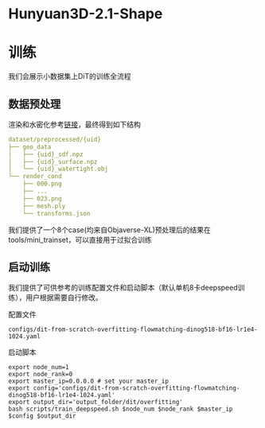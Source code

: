 # Hunyuan3D-2.1-Shape


# 训练

我们会展示小数据集上DiT的训练全流程

## 数据预处理

渲染和水密化参考[链接](tools/README.md)，最终得到如下结构

``` yaml
dataset/preprocessed/{uid}
├── geo_data
│   ├── {uid}_sdf.npz
│   ├── {uid}_surface.npz
│   └── {uid}_watertight.obj
└── render_cond
    ├── 000.png
    ├── ...
    ├── 023.png
    ├── mesh.ply
    └── transforms.json
```

我们提供了一个8个case(均来自Objaverse-XL)预处理后的结果在 tools/mini_trainset，可以直接用于过拟合训练



## 启动训练

我们提供了可供参考的训练配置文件和启动脚本（默认单机8卡deepspeed训练），用户根据需要自行修改。

配置文件
```
configs/dit-from-scratch-overfitting-flowmatching-dinog518-bf16-lr1e4-1024.yaml
```
启动脚本

```
export node_num=1
export node_rank=0
export master_ip=0.0.0.0 # set your master_ip
export config='configs/dit-from-scratch-overfitting-flowmatching-dinog518-bf16-lr1e4-1024.yaml'
export output_dir='output_folder/dit/overfitting'
bash scripts/train_deepspeed.sh $node_num $node_rank $master_ip $config $output_dir
```
